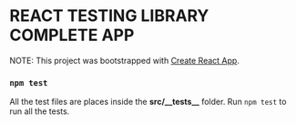 # REACT TESTING LIBRARY COMPLETE APP

NOTE: This project was bootstrapped with [Create React App](https://github.com/facebook/create-react-app).

### `npm test`

All the test files are places inside the **src/\_\_tests\_\_** folder. Run `npm test` to run all the tests.

